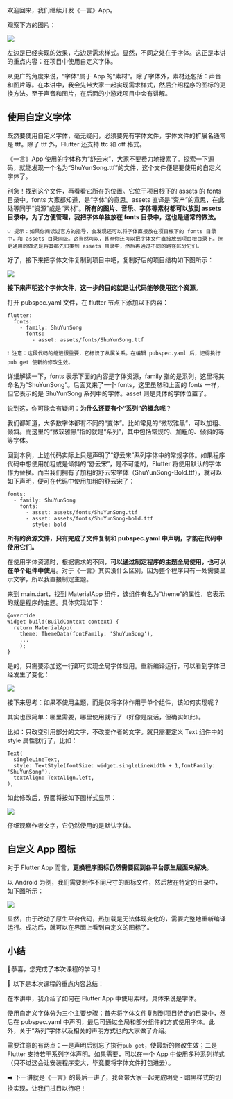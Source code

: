 欢迎回来，我们继续开发《一言》App。

观察下方的图片：

![](https://p3-juejin.byteimg.com/tos-cn-i-k3u1fbpfcp/62b234be38ba476496f22c1417bc9888~tplv-k3u1fbpfcp-zoom-1.image)

左边是已经实现的效果，右边是需求样式。显然，不同之处在于字体。这正是本讲的重点内容：在项目中使用自定义字体。

从更广的角度来说，“字体”属于 App 的“素材”。除了字体外，素材还包括：声音和图片等。在本讲中，我会先带大家一起实现需求样式，然后介绍程序的图标的更换方法。至于声音和图片，在后面的小游戏项目中会有讲解。

## 使用自定义字体

既然要使用自定义字体，毫无疑问，必须要先有字体文件，字体文件的扩展名通常是 ttf。除了 ttf 外，Flutter 还支持 ttc 和 otf 格式。

《一言》App 使用的字体称为“舒云宋”，大家不要费力地搜索了。探索一下源码，就能发现一个名为“ShuYunSong.ttf”的文件，这个文件便是要使用的自定义字体了。

别急！找到这个文件，再看看它所在的位置。它位于项目根下的 assets 的 fonts 目录中。fonts 大家都知道，是“字体”的意思。assets 直译是“资产”的意思，在此处等同于“资源”或是“素材”。**所有的图片、音乐、字体等素材都可以放到 assets 目录中，为了方便管理，我把字体单独放在 fonts 目录中，这也是通常的做法。**

`💡 提示：如果你阅读过官方的指导，会发现还可以将字体直接放在项目根下的 fonts 目录中，和 assets 目录同级。这当然可以，甚至你还可以把字体文件直接放到项目根目录下。但更通用的做法是将其都先归类到 assets 目录中，然后再通过不同的路径区分它们。`

好了，接下来把字体文件复制到项目中吧，复制好后的项目结构如下图所示：

![](https://p3-juejin.byteimg.com/tos-cn-i-k3u1fbpfcp/9021ec6c8aec4a739390563dcee33668~tplv-k3u1fbpfcp-zoom-1.image)

**接下来声明这个字体文件，这一步的目的就是让代码能够使用这个资源**。

打开 pubspec.yaml 文件，在 flutter 节点下添加以下内容：

```
flutter:
  fonts:
    - family: ShuYunSong
      fonts:
        - asset: assets/fonts/ShuYunSong.ttf
```

`❗️ 注意：这段代码的缩进很重要，它标识了从属关系。在编辑 pubspec.yaml 后，记得执行 pub get 使新的修改生效。`

详细解读一下，fonts 表示下面的内容是字体资源，family 指的是系列，这里将其命名为“ShuYunSong”。后面又来了一个 fonts，这里虽然和上面的 fonts 一样，但它表示的是 ShuYunSong 系列中的字体。asset 则是具体的字体位置了。

说到这，你可能会有疑问：**为什么还要有个“系列”的概念呢**？

我们都知道，大多数字体都有不同的“变体”。比如常见的“微软雅黑”，可以加粗、倾斜。而这里的“微软雅黑”指的就是“系列”，其中包括常规的、加粗的、倾斜的等等字体。

回到本例，上述代码实际上只是声明了“舒云宋”系列字体中的常规字体。如果程序代码中想使用加粗或是倾斜的“舒云宋”，是不可能的，Flutter 将使用默认的字体作为替换。而当我们拥有了加粗的舒云宋字体（ShuYunSong-Bold.ttf），就可以如下声明，便可在代码中使用加粗的舒云宋了：

```
fonts:
  - family: ShuYunSong
    fonts:
      - asset: assets/fonts/ShuYunSong.ttf
      - asset: assets/fonts/ShuYunSong-bold.ttf
        style: bold
```

**所有的资源文件，只有完成了文件复制和 pubspec.yaml 中声明，才能在代码中使用它们。**

在使用字体资源时，根据需求的不同，**可以通过制定程序的主题全局使用，也可以在单个组件中使用**。对于《一言》其实没什么区别，因为整个程序只有一处需要显示文字，所以我直接制定主题。

来到 main.dart，找到 MaterialApp 组件，该组件有名为“theme”的属性，它表示的就是程序的主题。具体实现如下：

```
@override
Widget build(BuildContext context) {
  return MaterialApp(
    theme: ThemeData(fontFamily: 'ShuYunSong'),
    ...
    );
}
```

是的，只需要添加这一行即可实现全局字体应用。重新编译运行，可以看到字体已经发生了变化：

![](https://p3-juejin.byteimg.com/tos-cn-i-k3u1fbpfcp/4dbf65e988754df1a9f542288c40e148~tplv-k3u1fbpfcp-zoom-1.image)

接下来思考：如果不使用主题，而是仅将字体作用于单个组件，该如何实现呢？

其实也很简单：哪里需要，哪里使用就行了（好像是废话，但确实如此）。

比如：只改变引用部分的文字，不改变作者的文字。就只需要定义 Text 组件中的 style 属性就行了，比如：

```
Text(
  singleLineText,
  style: TextStyle(fontSize: widget.singleLineWidth + 1,fontFamily: 'ShuYunSong'),
  textAlign: TextAlign.left,
),
```

如此修改后，界面将按如下图样式显示：

![](https://p3-juejin.byteimg.com/tos-cn-i-k3u1fbpfcp/ea308434aa024bb8928902265253218a~tplv-k3u1fbpfcp-zoom-1.image)

仔细观察作者文字，它仍然使用的是默认字体。

## 自定义 App 图标

对于 Flutter App 而言，**更换程序图标仍然需要回到各平台原生层面来解决**。

以 Android 为例，我们需要制作不同尺寸的图标文件，然后放在特定的目录中，如下图所示：

![](https://p3-juejin.byteimg.com/tos-cn-i-k3u1fbpfcp/f9e48690363e4f038ac095d7548d2de7~tplv-k3u1fbpfcp-zoom-1.image)

显然，由于改动了原生平台代码，热加载是无法体现变化的，需要完整地重新编译运行。成功后，就可以在界面上看到自定义的图标了。

## **小结**

🎉恭喜，您完成了本次课程的学习！

📌 以下是本次课程的重点内容总结：

在本讲中，我介绍了如何在 Flutter App 中使用素材，具体来说是字体。

使用自定义字体分为三个主要步骤：首先将字体文件复制到项目特定的目录中，然后在 pubspec.yaml 中声明，最后可通过全局和部分组件的方式使用字体。此外，关于“系列”字体以及相关的声明方式也向大家做了介绍。

需要注意的有两点：一是声明后别忘了执行`pub get`，使最新的修改生效；二是 Flutter 支持若干系列字体声明。如果需要，可以在一个 App 中使用多种系列样式（只不过这会让安装程序变大，毕竟要将字体文件打包进去）。

➡️ 下一讲就是《一言》的最后一讲了，我会带大家一起完成明亮 - 暗黑样式的切换实现，让我们拭目以待吧！